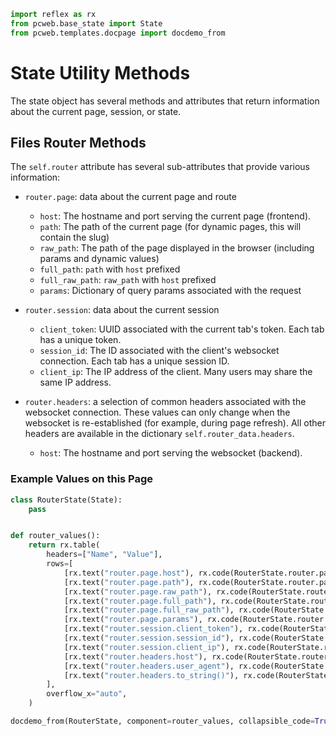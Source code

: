 ```python exec
import reflex as rx
from pcweb.base_state import State
from pcweb.templates.docpage import docdemo_from
```

# State Utility Methods

The state object has several methods and attributes that return information
about the current page, session, or state.

## Files Router Methods

The `self.router` attribute has several sub-attributes that provide various information:

* `router.page`: data about the current page and route
  * `host`: The hostname and port serving the current page (frontend).
  * `path`: The path of the current page (for dynamic pages, this will contain the slug)
  * `raw_path`: The path of the page displayed in the browser (including params and dynamic values)
  * `full_path`: `path` with `host` prefixed
  * `full_raw_path`: `raw_path` with `host` prefixed
  * `params`: Dictionary of query params associated with the request

* `router.session`: data about the current session
  * `client_token`: UUID associated with the current tab's token. Each tab has a unique token.
  * `session_id`: The ID associated with the client's websocket connection. Each tab has a unique session ID.
  * `client_ip`: The IP address of the client. Many users may share the same IP address.

* `router.headers`: a selection of common headers associated with the websocket
  connection. These values can only change when the websocket is re-established
  (for example, during page refresh). All other headers are available in the
  dictionary `self.router_data.headers`.
  * `host`: The hostname and port serving the websocket (backend).

### Example Values on this Page

```python exec
class RouterState(State):
    pass


def router_values():
    return rx.table(
        headers=["Name", "Value"],
        rows=[
            [rx.text("router.page.host"), rx.code(RouterState.router.page.host)],
            [rx.text("router.page.path"), rx.code(RouterState.router.page.path)],
            [rx.text("router.page.raw_path"), rx.code(RouterState.router.page.raw_path)],
            [rx.text("router.page.full_path"), rx.code(RouterState.router.page.full_path)],
            [rx.text("router.page.full_raw_path"), rx.code(RouterState.router.page.full_raw_path)],
            [rx.text("router.page.params"), rx.code(RouterState.router.page.params.to_string())],
            [rx.text("router.session.client_token"), rx.code(RouterState.router.session.client_token)],
            [rx.text("router.session.session_id"), rx.code(RouterState.router.session.session_id)],
            [rx.text("router.session.client_ip"), rx.code(RouterState.router.session.client_ip)],
            [rx.text("router.headers.host"), rx.code(RouterState.router.headers.host)],
            [rx.text("router.headers.user_agent"), rx.code(RouterState.router.headers.user_agent)],
            [rx.text("router.headers.to_string()"), rx.code(RouterState.router.headers.to_string())],
        ],
        overflow_x="auto",
    )
```

```python eval
docdemo_from(RouterState, component=router_values, collapsible_code=True, demobox_props={"justify_content": "flex-start"})
```
